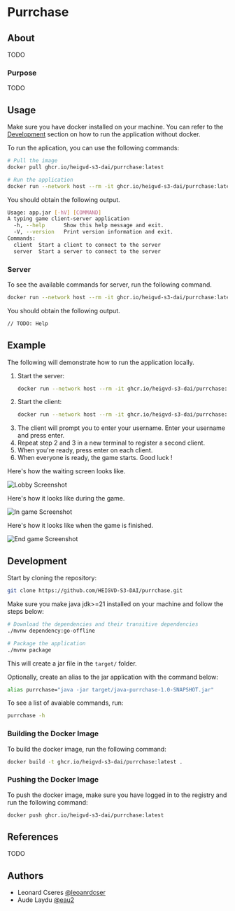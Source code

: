 # Purrchase

## About

TODO

### Purpose

TODO

## Usage

Make sure you have docker installed on your machine. You can refer to the
[Development](#development) section on how to run the application without
docker.

To run the aplication, you can use the following commands:

```bash
# Pull the image
docker pull ghcr.io/heigvd-s3-dai/purrchase:latest

# Run the application
docker run --network host --rm -it ghcr.io/heigvd-s3-dai/purrchase:latest -h
```

You should obtain the following output.

```bash
Usage: app.jar [-hV] [COMMAND]
A typing game client-server application
  -h, --help      Show this help message and exit.
  -V, --version   Print version information and exit.
Commands:
  client  Start a client to connect to the server
  server  Start a server to connect to the server
```

### Server

To see the available commands for server, run the following command.

```bash
docker run --network host --rm -it ghcr.io/heigvd-s3-dai/purrchase:latest server -h
```

You should obtain the following output.

```bash
// TODO: Help
```

## Example

The following will demonstrate how to run the application locally.

1. Start the server:
   ```bash
   docker run --network host --rm -it ghcr.io/heigvd-s3-dai/purrchase:latest server
   ```
2. Start the client:
   ```bash
   docker run --network host --rm -it ghcr.io/heigvd-s3-dai/purrchase:latest client -I eth0
   ```
3. The client will prompt you to enter your username. Enter your username and
   press enter.
4. Repeat step 2 and 3 in a new terminal to register a second client.
5. When you're ready, press enter on each client.
6. When everyone is ready, the game starts. Good luck !

Here's how the waiting screen looks like.

![Lobby Screenshot](docs/lobby.png)

Here's how it looks like during the game.

![In game Screenshot](docs/ingame.png)

Here's how it looks like when the game is finished.

![End game Screenshot](docs/endgame.png)

## Development

Start by cloning the repository:

```bash
git clone https://github.com/HEIGVD-S3-DAI/purrchase.git
```

Make sure you make java jdk>=21 installed on your machine and follow the steps
below:

```bash
# Download the dependencies and their transitive dependencies
./mvnw dependency:go-offline
```

```bash
# Package the application
./mvnw package
```

This will create a jar file in the `target/` folder.

Optionally, create an alias to the jar application with the command below:

```bash
alias purrchase="java -jar target/java-purrchase-1.0-SNAPSHOT.jar"
```

To see a list of avaiable commands, run:

```bash
purrchase -h
```

### Building the Docker Image

To build the docker image, run the following command:

```bash
docker build -t ghcr.io/heigvd-s3-dai/purrchase:latest .
```

### Pushing the Docker Image

To push the docker image, make sure you have logged in to the registry and run
the following command:

```bash
docker push ghcr.io/heigvd-s3-dai/purrchase:latest
```

## References

TODO

## Authors

- Leonard Cseres [@leoanrdcser](https://github.com/leonardcser)
- Aude Laydu [@eau2](https://github.com/eau2)
